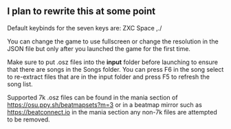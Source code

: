 ## I plan to rewrite this at some point

Default keybinds for the seven keys are:
ZXC Space ,./

You can change the game to use fullscreen or change the resolution in the JSON file
but only after you launched the game for the first time.

Make sure to put .osz files into the **input** folder before launching to ensure that there are songs
in the Songs folder. You can press F6 in the song select to re-extract files that are in the input folder 
and press F5 to refresh the song list.

Supported 7k .osz files can be found in the mania section of https://osu.ppy.sh/beatmapsets?m=3 
or in a beatmap mirror such as https://beatconnect.io in the mania section
any non-7k files are attempted to be removed.
